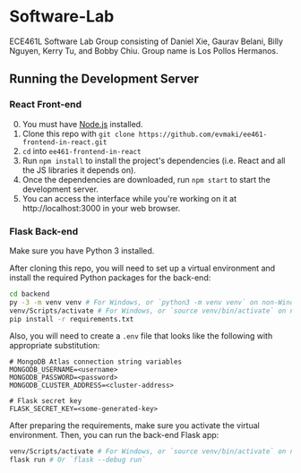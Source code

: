 # Software-Lab

ECE461L Software Lab Group consisting of Daniel Xie, Gaurav Belani, Billy Nguyen, Kerry Tu, and Bobby Chiu. Group name is Los Pollos Hermanos.

## Running the Development Server

### React Front-end
0. You must have [Node.js](https://nodejs.org/en/) installed.
1. Clone this repo with ``git clone https://github.com/evmaki/ee461-frontend-in-react.git``
2. ``cd`` into ``ee461-frontend-in-react``
3. Run ``npm install`` to install the project's dependencies (i.e. React and all the JS libraries it depends on).
4. Once the dependencies are downloaded, run ``npm start`` to start the development server.
5. You can access the interface while you're working on it at http://localhost:3000 in your web browser.

### Flask Back-end

Make sure you have Python 3 installed.

After cloning this repo, you will need to set up a virtual environment and install the required Python packages for the back-end:

```sh
cd backend
py -3 -m venv venv # For Windows, or `python3 -m venv venv` on non-Windows systems
venv/Scripts/activate # For Windows, or `source venv/bin/activate` on non-Windows systems
pip install -r requirements.txt
```

Also, you will need to create a `.env` file that looks like the following with appropriate substitution:

```env
# MongoDB Atlas connection string variables
MONGODB_USERNAME=<username>
MONGODB_PASSWORD=<password>
MONGODB_CLUSTER_ADDRESS=<cluster-address>

# Flask secret key
FLASK_SECRET_KEY=<some-generated-key>
```

After preparing the requirements, make sure you activate the virtual environment. Then, you can run the back-end Flask app:

```sh
venv/Scripts/activate # For Windows, or `source venv/bin/activate` on non-Windows systems
flask run # Or `flask --debug run`
```
